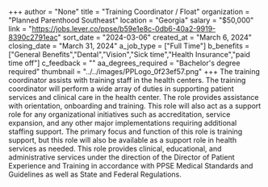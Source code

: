 +++
author = "None"
title = "Training Coordinator / Float"
organization = "Planned Parenthood Southeast"
location = "Georgia"
salary = "$50,000"
link = "https://jobs.lever.co/ppse/b59e1e8c-0db6-40a2-9919-8390c2791eac"
sort_date = "2024-03-06"
created_at = "March 6, 2024"
closing_date = "March 31, 2024"
a_job_type = ["Full Time"]
b_benefits = ["General Benefits","Dental","Vision","Sick time","Health Insurance","paid time off"]
c_feedback = ""
aa_degrees_required = "Bachelor's degree required"
thumbnail = "../../images/PPLogo_0f23ef57.png"
+++
The training coordinator assists with training staff in the health centers. The training coordinator will perform a wide array of duties in supporting patient services and clinical care in the health center. The role provides assistance with orientation, onboarding and training. This role will also act as a support role for any organizational initiatives such as accreditation, service expansion, and any other major implementations requiring additional staffing support. The primary focus and function of this role is training support, but this role will also be available as a support role in health services as needed. This role provides clinical, educational, and administrative services under the direction of the Director of Patient Experience and Training in accordance with PPSE Medical Standards and Guidelines as well as State and Federal Regulations. 